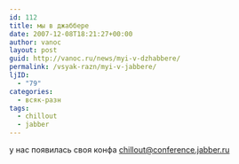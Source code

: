 ```yaml
---
id: 112
title: мы в джаббере
date: 2007-12-08T18:21:27+00:00
author: vanoc
layout: post
guid: http://vanoc.ru/news/myi-v-dzhabbere/
permalink: /vsyak-razn/myi-v-jabbere/
ljID:
  - "79"
categories:
  - всяк-разн
tags:
  - chillout
  - jabber
---
```

у нас появилась своя конфа [chillout@conference.jabber.ru](http://mce_host/wp-admin/xmpp:chillout@conference.jabber.ru)